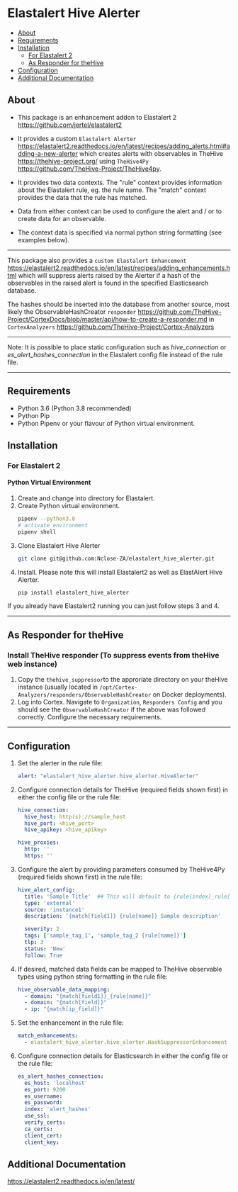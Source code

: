 # Elastalert Hive Alerter

- [About](#About)
- [Requirements](#Requirements)
- [Installation](#Installation)
    * [For Elastalert 2](#For-Elastalert-2)
    * [As Responder for theHive](#As-Responder-for-theHive)
- [Configuration](#Configuration)
- [Additional Documentation](#Additional-Documentation)

## About
- This package is an enhancement addon to Elastalert 2 <https://github.com/jertel/elastalert2>
- It provides a custom `Elastalert Alerter`
<https://elastalert2.readthedocs.io/en/latest/recipes/adding_alerts.html#adding-a-new-alerter> which creates alerts with observables in TheHive <https://thehive-project.org/> using `TheHive4Py` <https://github.com/TheHive-Project/TheHive4py>.

- It provides two data contexts. The "rule" context provides information about the Elastalert rule,
eg. the rule name. The "match" context provides the data that the rule has matched.

- Data from either context can be used to configure the alert and / or to create data for an observable.

- The context data is specified via normal python string formatting (see examples below).

----

This package also provides a `custom Elastalert Enhancement` <https://elastalert2.readthedocs.io/en/latest/recipes/adding_enhancements.html> which will suppress alerts raised by the Alerter if a hash of the observables in the raised alert is found in the specified Elasticsearch database.

The hashes should be inserted into the database from another source, most likely the ObservableHashCreator `responder` <https://github.com/TheHive-Project/CortexDocs/blob/master/api/how-to-create-a-responder.md> in `CortexAnalyzers` <https://github.com/TheHive-Project/Cortex-Analyzers>

----

Note: It is possible to place static configuration such as *hive_connection* or *es_alert_hashes_connection* in the Elastalert config file instead of the rule file.

----


## Requirements

- Python 3.6 (Python 3.8 recommended)
- Python Pip
- Python Pipenv or your flavour of Python virtual environment.

## Installation
### For Elastalert 2

#### Python Virtual Environment

1. Create and change into directory for Elastalert.
2. Create Python virtual environment.
    ```bash
    pipenv --python3.8
    # activate environment
    pipenv shell
    ```
3. Clone Elastalert Hive Alerter
    ```bash
    git clone git@github.com:Nclose-ZA/elastalert_hive_alerter.git
    ```
4. Install. Please note this will install Elastalert2 as well as ElastAlert Hive Alerter.
    ```bash
    pip install elastalert_hive_alerter
    ```

If you already have Elastalert2 running you can just follow steps 3 and 4.

 
----

## As Responder for theHive
### Install TheHive responder (To suppress events from theHive web instance)

 1. Copy the `thehive_suppressor`to the approriate directory on your theHive instance (usually located in `/opt/Cortex-Analyzers/responders/ObservableHashCreator` on Docker deployments).
 2. Log into Cortex. Navigate to `Organization`, `Responders Config` and you should see the `ObservableHashCreator` if the above was followed correctly. Configure the necessary requirements.

----
## Configuration

1. Set the alerter in the rule file:
    ```yaml
    alert: "elastalert_hive_alerter.hive_alerter.HiveAlerter"
    ```

2. Configure connection details for TheHive (required fields shown first) in either the config file or the rule file:
    ```yaml
    hive_connection:
      hive_host: http(s)://sample_host
      hive_port: <hive_port>
      hive_apikey: <hive_apikey>

    hive_proxies:
      http: ''
      https: ''
    ```

3. Configure the alert by providing parameters consumed by TheHive4Py (required fields shown first) in the rule file:
    ```yaml
    hive_alert_config:
      title: 'Sample Title'  ## This will default to {rule[index]_rule[name]} if not provided
      type: 'external'
      source: 'instance1'
      description: '{match[field1]} {rule[name]} Sample description'

      severity: 2
      tags: ['sample_tag_1', 'sample_tag_2 {rule[name]}']
      tlp: 3
      status: 'New'
      follow: True
    ```

4. If desired, matched data fields can be mapped to TheHive observable types using python string formatting in the rule file:
    ```yaml
    hive_observable_data_mapping:
      - domain: "{match[field1]}_{rule[name]}"
      - domain: "{match[field]}"
      - ip: "{match[ip_field]}"
    ```

5. Set the enhancement in the rule file:
    ```yaml
    match_enhancements:
      - elastalert_hive_alerter.hive_alerter.HashSuppressorEnhancement
    ```

6. Configure connection details for Elasticsearch in either the config file or the rule file:
    ```yaml
    es_alert_hashes_connection:
      es_host: 'localhost'
      es_port: 9200
      es_username:
      es_password:
      index: 'alert_hashes'
      use_ssl:
      verify_certs:
      ca_certs:
      client_cert:
      client_key:
    ```

## Additional Documentation

https://elastalert2.readthedocs.io/en/latest/
